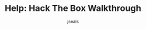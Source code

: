 ---
layout: post
author: jseals
title: "Help: Hack The Box Walkthrough"
image: help-htb-walkthrough/help.png
---